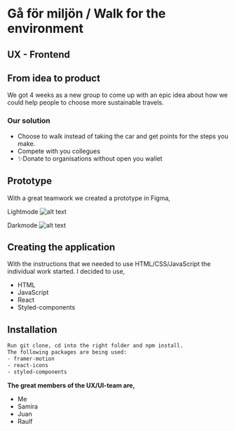 # Gå för miljön / Walk for the environment

## UX - Frontend 

## From idea to product


We got 4 weeks as a new group to come up with an epic idea about how we could help people to choose more
sustainable travels.

### Our solution
- Choose to walk instead of taking the car and get points for the steps you make.
- Compete with you collegues
- ✨Donate to organisations without open you wallet 

## Prototype

With a great teamwork we created a prototype in Figma,

Lightmode
![alt text](http://https://github.com/tbjargrim/Walk-for-the-environment/blob/main/src/Images/FootPrintsOpacity.png)

Darkmode
![alt text](http://https://github.com/tbjargrim/Walk-for-the-environment/blob/main/src/Images/FootPrintsOpacity.png)

## Creating the application

With the instructions that we needed to use HTML/CSS/JavaScript the individual work started.
I decided to use,
- HTML
- JavaScript
- React
- Styled-components


## Installation


```sh
Run git clone, cd into the right folder and npm install. 
The following packages are being used:
- framer-motion
- react-icons
- styled-components
```




**The great members of the UX/UI-team are,**

- Me
- Samira
- Juan
- Raulf

